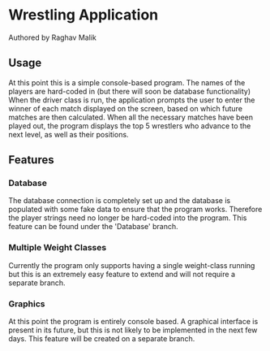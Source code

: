 Wrestling Application
===
Authored by Raghav Malik

Usage
-----
At this point this is a simple console-based program. The names
of the players are hard-coded in (but there will soon be database functionality)
When the driver class is run, the application prompts the user to enter the 
winner of each match displayed on the screen, based on which future matches
are then calculated. When all the necessary matches have been played out, the
program displays the top 5 wrestlers who advance to the next level, as well as their
positions.

Features
--------

<h3>Database</h3>
The database connection is completely set up and the database is populated with some fake data to ensure that the program works. Therefore the player strings need no longer be hard-coded into the program. This feature can be found under the 'Database' branch.

<h3>Multiple Weight Classes</h3>
Currently the program only supports having a single weight-class running but this is an extremely easy feature to extend and will not require a separate branch.

<h3>Graphics</h3>
At  this point the program is entirely console based. A graphical interface is present in its future, but this is not likely to be implemented in the next few days. This feature will be created on a separate branch.